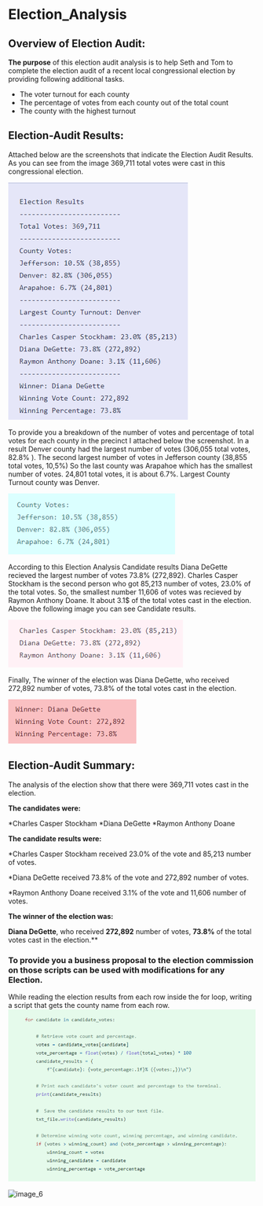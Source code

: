 # Election_Analysis

## Overview of Election Audit:
**The purpose** of this election audit analysis is to help Seth and Tom to complete the election audit of a recent local congressional election by providing following additional tasks.

* The voter turnout for each county
* The percentage of votes from each county out of the total count
* The county with the highest turnout

## Election-Audit Results:
Attached below are the screenshots that indicate the Election Audit Results. 
As you can see from the image  369,711 total votes were cast in this congressional election.

![image_1](Resources/Election_Results.png)

To provide you a breakdown of the number of votes and percentage of total votes for each county in the precinct I attached below the screenshot. 
In a result Denver county had the largest number of votes (306,055 total votes, 82.8% ). The second largest number of votes in Jefferson county (38,855 total votes, 10,5%) 
So the last county was Arapahoe which has the smallest number of votes. 24,801 total votes, it is about 6.7%.
Largest County Turnout county was Denver.

![image_2](Resources/County_Votes.png)
  
According to this Election Analysis Candidate results Diana DeGette recieved the largest number of votes 73.8% (272,892). Charles Casper Stockham is the second person who got 85,213 number of votes, 23.0% of the total votes. So, the smallest number 11,606 of votes was recieved by Raymon Anthony Doane. It about 3.1$ of the total votes cast in the election. Above the following image you can see Candidate results.

![image_3](Resources/Candidates_Election.png)

Finally, The winner of the election was Diana DeGette, who received 272,892 number of votes, 73.8% of the total votes cast in the election.

![image_4](Resources/Election_Winner.png)

## Election-Audit Summary:

The analysis of the election show that there were 369,711 votes cast in the election.

**The candidates were:**

*Charles Casper Stockham
*Diana DeGette
*Raymon Anthony Doane

**The candidate results were:**

*Charles Casper Stockham received 23.0% of the vote and 85,213 number of votes.

*Diana DeGette received 73.8% of the vote and 272,892 number of votes.

*Raymon Anthony Doane received 3.1% of the vote and 11,606 number of votes.

**The winner of the election was:**

**Diana DeGette**, who received **272,892** number of votes, **73.8%** of the total votes cast in the election.**

### To provide you a business proposal to the election commission on those scripts can be used with modifications for any Election. 
While reading the election results from each row inside the for loop, writing a script that gets the county name from each row.
![Image_5](Resources/For_script.png)



![image_6]()






